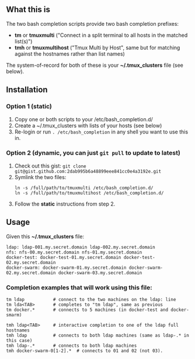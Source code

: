 ## What this is
The two bash completion scripts provide two bash completion prefixes: 
* **tm** or **tmuxmulti** ("Connect in a split terminal to all hosts in the matched list(s)")
* **tmh** or **tmuxmultihost** ("Tmux Multi by Host", same but for matching against the hostnames rather than list names)

The system-of-record for both of these is your **~/.tmux_clusters** file (see below).


## Installation
### Option 1 (static)
1. Copy one or both scripts to your /etc/bash_completion.d/
2. Create a ~/.tmux_clusters with lists of your hosts (see below)
3. Re-login or run `. /etc/bash_completion` in any shell you want to use this in.

### Option 2 (dynamic, you can just `git pull` to update to latest)
1. Check out this gist: 
    `git clone git@gist.github.com:2dab995b6a48899eee841cc0e4a3192e.git`
2. Symlink the two files: 
    ```
    ln -s /full/path/to/tmuxmulti /etc/bash_completion.d/
    ln -s /full/path/to/tmuxmultihost /etc/bash_completion.d/
3. Follow the **static** instructions from step 2.

## Usage

Given this **~/.tmux_clusters** file:

    ldap: ldap-001.my.secret.domain ldap-002.my.secret.domain
    nfs: nfs-00.my.secret.domain nfs-01.my.secret.domain
    docker-test: docker-test-01.my.secret.domain docker-test-02.my.secret.domain
    docker-swarm: docker-swarm-01.my.secret.domain docker-swarm-02.my.secret.domain docker-swarm-03.my.secret.domain

### Completion examples that will work using this file:
```
tm ldap           # connect to the two machines on the ldap: line
tm lda<TAB>       # completes to "tm ldap", same as previous
tm docker.*       # connects to 5 machines (in docker-test and docker-smarm)

tmh ldap<TAB>     # interactive completion to one of the ldap full hostnames
tmh ldap          # connects to both ldap machines (same as ldap-.* in this case)
tmh ldap-.*       # connects to both ldap machines 
tmh docker-swarm-0[1-2].*  # connects to 01 and 02 (not 03).
```
